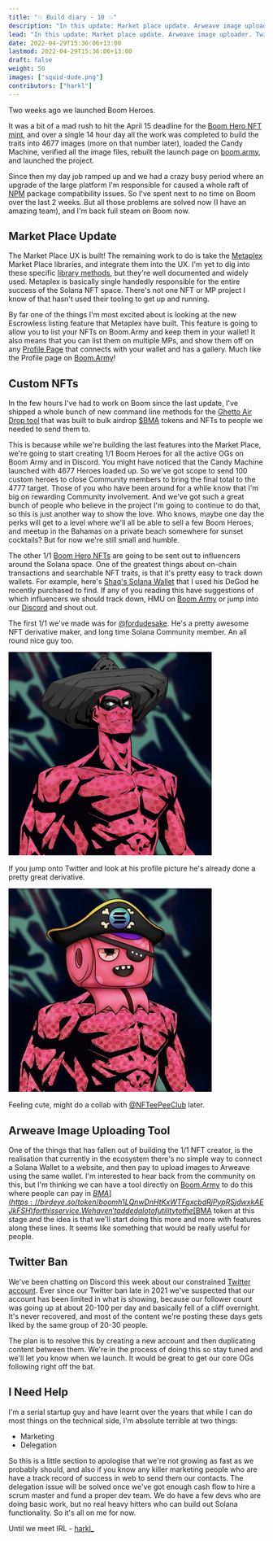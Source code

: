 ```yaml
---
title: "💥 Build diary - 10 💥"
description: "In this update: Market place update. Arweave image uploader. Twitter Ban. I need help..."
lead: "In this update: Market place update. Arweave image uploader. Twitter Ban. I need help..."
date: 2022-04-29T15:36:06+13:00
lastmod: 2022-04-29T15:36:06+13:00
draft: false
weight: 50
images: ["squid-dude.png"]
contributors: ["harkl"]
---
```


Two weeks ago we launched Boom Heroes.

It was a bit of a mad rush to hit the April 15 deadline for the [Boom Hero NFT mint](https://boom.army/mint-boom-hero), and over a single 14 hour day all the work was completed to build the traits into 4677 images (more on that number later), loaded the Candy Machine, verified all the image files, rebuilt the launch page on [boom.army](https://boom.army), and launched the project.

Since then my day job ramped up and we had a crazy busy period where an upgrade of the large platform I'm responsible for caused a whole raft of [NPM](https://www.npmjs.com) package compatibility issues. So I've spent next to no time on Boom over the last 2 weeks. But all those problems are solved now (I have an amazing team), and I'm back full steam on Boom now.

## Market Place Update

The Market Place UX is built! The remaining work to do is take the [Metaplex](https://www.metaplex.com) Market Place libraries, and integrate them into the UX. I'm yet to dig into these specific [library methods](https://docs.metaplex.com/auction-house/definition), but they're well documented and widely used. Metaplex is basically single handedly responsible for the entire success of the Solana NFT space. There's not one NFT or MP project I know of that hasn't used their tooling to get up and running.

By far one of the things I'm most excited about is looking at the new Escrowless listing feature that Metaplex have built. This feature is going to allow you to list your NFTs on Boom.Army and keep them in your wallet! It also means that you can list them on multiple MPs, and show them off on any [Profile Page](https://boom.army/harkl) that connects with your wallet and has a gallery. Much like the Profile page on [Boom.Army](https://boom.army)!

## Custom NFTs

In the few hours I've had to work on Boom since the last update, I've shipped a whole bunch of new command line methods for the [Ghetto Air Drop tool](https://github.com/h4rkl/Ghetto-SolAir) that was built to bulk airdrop [$BMA](https://birdeye.so/token/boomh1LQnwDnHtKxWTFgxcbdRjPypRSjdwxkAEJkFSH) tokens and NFTs to people we needed to send them to.

This is because while we're building the last features into the Market Place, we're going to start creating 1/1 Boom Heroes for all the active OGs on Boom Army and in Discord. You might have noticed that the Candy Machine launched with 4677 Heroes loaded up. So we've got scope to send 100 custom heroes to close Community members to bring the final total to the 4777 target. Those of you who have been around for a while know that I'm big on rewarding Community involvement. And we've got such a great bunch of people who believe in the project I'm going to continue to do that, so this is just another way to show the love. Who knows, maybe one day the perks will get to a level where we'll all be able to sell a few Boom Heroes, and meetup in the Bahamas on a private beach somewhere for sunset cocktails? But for now we're still small and humble.

The other 1/1 [Boom Hero NFTs](https://boom.army/mint-boom-hero) are going to be sent out to influencers around the Solana space. One of the greatest things about on-chain transactions and searchable NFT traits, is that it's pretty easy to track down wallets. For example, here's [Shaq's Solana Wallet](https://solscan.io/account/gacMrsrxNisAhCfgsUAVbwmTC3w9nJB6NychLAnTQFv) that I used his DeGod he recently purchased to find. If any of you reading this have suggestions of which influencers we should track down, HMU on [Boom Army](https://boom.army/harkl) or jump into our [Discord](https://discord.gg/RqbcwKphDr) and shout out.

The first 1/1 we've made was for [@fordudesake](https://twitter.com/fordudesake). He's a pretty awesome NFT derivative maker, and long time Solana Community member. An all round nice guy too.

<img src="squid-dude.png" alt="ForDudesSake" width="400"/>

If you jump onto Twitter and look at his profile picture he's already done a pretty great derivative.

<img src="15jzGFdd_400x400.jpg" alt="TeePeeForDudesSake" width="400"/>

Feeling cute, might do a collab with [@NFTeePeeClub](https://twitter.com/NFTeePeeClub) later.

## Arweave Image Uploading Tool

One of the things that has fallen out of building the 1/1 NFT creator, is the realisation that currently in the ecosystem there's no simple way to connect a Solana Wallet to a website, and then pay to upload images to Arweave using the same wallet. I'm interested to hear back from the community on this, but I'm thinking we can have a tool directly on [Boom.Army](https://boom.army) to do this where people can pay in [$BMA](https://birdeye.so/token/boomh1LQnwDnHtKxWTFgxcbdRjPypRSjdwxkAEJkFSH) for this service. We haven't added a lot of utility to the [$BMA](https://birdeye.so/token/boomh1LQnwDnHtKxWTFgxcbdRjPypRSjdwxkAEJkFSH) token at this stage and the idea is that we'll start doing this more and more with features along these lines. It seems like something that would be really useful for people.

## Twitter Ban

We've been chatting on Discord this week about our constrained [Twitter account](https://twitter.com/boom_army_). Ever since our Twitter ban late in 2021 we've suspected that our account has been limited in what is showing, because our follower count was going up at about 20-100 per day and basically fell of a cliff overnight. It's never recovered, and most of the content we're posting these days gets liked by the same group of 20-30 people.

The plan is to resolve this by creating a new account and then duplicating content between them. We're in the process of doing this so stay tuned and we'll let you know when we launch. It would be great to get our core OGs following right off the bat.

## I Need Help

I'm a serial startup guy and have learnt over the years that while I can do most things on the technical side, I'm absolute terrible at two things:

- Marketing
- Delegation

So this is a little section to apologise that we're not growing as fast as we probably should, and also if you know any killer marketing people who are have a track record of success in web to send them our contacts. The delegation issue will be solved once we've got enough cash flow to hire a scrum master and fund a proper dev team. We do have a few devs who are doing basic work, but no real heavy hitters who can build out Solana functionality. So it's all on me for now.

Until we meet IRL - [harkl_](https://twitter.com/harkl_)
